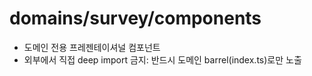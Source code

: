 # domains/survey/components

- 도메인 전용 프레젠테이셔널 컴포넌트
- 외부에서 직접 deep import 금지: 반드시 도메인 barrel(index.ts)로만 노출
